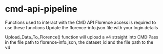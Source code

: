 # cmd-api-pipeline

Functions used to interact with the CMD API
Florence access is required to use these functions
Update the florence-info.json file with your login details

Upload_Data_To_Florence() function will upload a v4 straight into CMD
Pass in the file path to florence-info.json, the dataset_id and the file path to the v4
